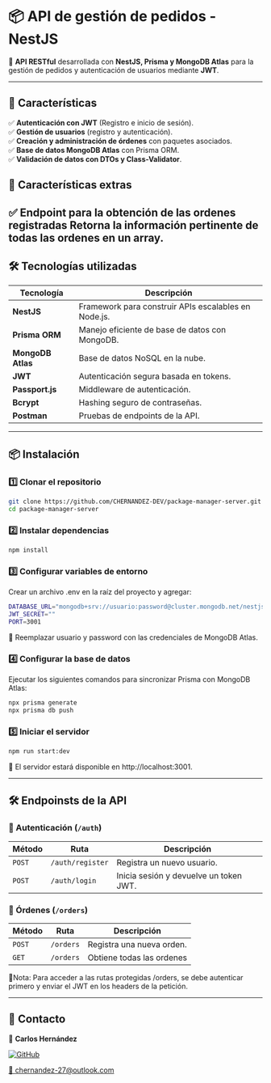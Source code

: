 # 📦 API de gestión de pedidos - NestJS

🚀 **API RESTful** desarrollada con **NestJS, Prisma y MongoDB Atlas** para la gestión de pedidos y autenticación de usuarios mediante **JWT**.

---

## 📌 **Características**
✅ **Autenticación con JWT** (Registro e inicio de sesión).  
✅ **Gestión de usuarios** (registro y autenticación).  
✅ **Creación y administración de órdenes** con paquetes asociados.  
✅ **Base de datos MongoDB Atlas** con Prisma ORM.  
✅ **Validación de datos con DTOs y Class-Validator**.  


## 📌 **Características extras**
✅ **Endpoint para la obtención de las ordenes registradas** Retorna la información pertinente de todas las ordenes en un array.
---

## 🛠 **Tecnologías utilizadas**
| Tecnología | Descripción |
|------------|------------|
| **NestJS** | Framework para construir APIs escalables en Node.js. |
| **Prisma ORM** | Manejo eficiente de base de datos con MongoDB. |
| **MongoDB Atlas** | Base de datos NoSQL en la nube. |
| **JWT** | Autenticación segura basada en tokens. |
| **Passport.js** | Middleware de autenticación. |
| **Bcrypt** | Hashing seguro de contraseñas. |
| **Postman** | Pruebas de endpoints de la API. |

---

## 📦 **Instalación**
### **1️⃣ Clonar el repositorio**
```sh
git clone https://github.com/CHERNANDEZ-DEV/package-manager-server.git
cd package-manager-server
```

### **2️⃣ Instalar dependencias**
```sh
npm install
```

### **3️⃣ Configurar variables de entorno**
Crear un archivo .env en la raíz del proyecto y agregar:
```sh
DATABASE_URL="mongodb+srv://usuario:password@cluster.mongodb.net/nestjsDB?retryWrites=true&w=majority"
JWT_SECRET=""
PORT=3001
```
🔹 Reemplazar usuario y password con las credenciales de MongoDB Atlas.

### **4️⃣ Configurar la base de datos**

Ejecutar los siguientes comandos para sincronizar Prisma con MongoDB Atlas:

```sh
npx prisma generate
npx prisma db push
```
### **5️⃣ Iniciar el servidor**

```sh
npm run start:dev
```
🔹 El servidor estará disponible en http://localhost:3001.

---

## 🛠 **Endpoinsts de la API**

### 📌 Autenticación (`/auth`)

| Método | Ruta            | Descripción                              |
|--------|----------------|------------------------------------------|
| `POST` | `/auth/register` | Registra un nuevo usuario.              |
| `POST` | `/auth/login`    | Inicia sesión y devuelve un token JWT.  |


### 📌 Órdenes (`/orders`)

| Método | Ruta            | Descripción                              |
|--------|----------------|------------------------------------------|
| `POST` | `/orders` | Registra una nueva orden.              |
| `GET` | `/orders`    | Obtiene todas las ordenes  |


🔹Nota: Para acceder a las rutas protegidas /orders, se debe autenticar primero y enviar el JWT en los headers de la petición.

---

## 📧 Contacto

📮 **Carlos Hernández**  

[![GitHub](https://img.shields.io/badge/GitHub-Profile-blue?logo=github)](https://github.com/CHERNANDEZ-DEV)  

 [📩 chernandez-27@outlook.com](mailto:chernandez-27@outlook.com)
